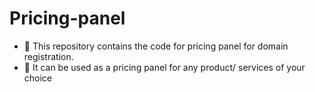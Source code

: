# Pricing-panel

 * 🚩  This repository contains the code for pricing panel for domain registration.
 *  🚩  It can be used as a pricing panel for any product/ services of your choice
